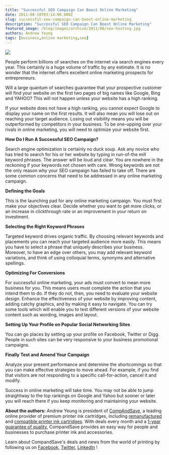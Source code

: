 ```yaml
---
title: "Successful SEO Campaign Can Boost Online Marketing"
date: 2011-08-10T03:14:00.000Z
slug: successful-seo-campaign-can-boost-online-marketing
description: "Successful SEO Campaign Can Boost Online Marketing"
featured_image: /blog/images/archive/2011/08/seo-hosting.jpg
authors: Andrew Yeung
tags: [business,online marketing,seo]
---
```


[![](/blog/images/seo-hosting.jpg)](/blog/images/seo-hosting.jpg)

People perform billions of searches on the internet via search engines every year. This certainly is a huge volume of traffic by any estimate. It is no wonder that the internet offers excellent online marketing prospects for entrepreneurs.

Will a large quantum of searches guarantee that your prospective customer will find your website on the first two pages of big names like Google, Bing and YAHOO? This will not happen unless your website has a high ranking.

If your website does not have a high ranking, you cannot expect Google to display your name on the first results. It will also mean you will lose out on reaching your target audience. Losing out visibility means you will be outperformed by competitors in your business. To be one-upping over your rivals in online marketing, you will need to optimize your website first.

**How Do I Run A Successful SEO Campaign?**

Search engine optimization is certainly no duck soup. Ask any novice who has tried to search for his or her website by typing in run-of-the mill keyword phrases. The answer will be loud and clear. You are nowhere in the reckoning if your keywords not chosen with care. Wrong keywords are not the only reason why your SEO campaign has failed to take off. There are some common concerns that need to be addressed in any online marketing campaign.

**Defining the Goals**

This is the launching pad for any online marketing campaign. You must first make your objectives clear. Decide whether you want to get more clicks, or an increase in clickthrough rate or an improvement in your return on investment.

**Selecting the Right Keyword Phrases**

Targeted keyword drives organic traffic. By choosing relevant keywords and placements you can reach your targeted audience more easily. This means you have to select a phrase that uniquely describes your business. Moreover, to have an edge over others, you may add relevant keyword variations, and think of using colloquial terms, synonyms and alternative spellings.

**Optimizing For Conversions**

For successful online marketing, your ads must convert to mean more business for you. This means users must complete the action that you intend them to do. If they do not, then, you need to evaluate your website design. Enhance the effectiveness of your website by improving content, adding catchy graphics, and by making it easy to navigate. You can try some tools which will enable you to test different versions of your website content such as wording, images and layout.

**Setting Up Your Profile on Popular Social Networking Sites**

You can go places by setting up your profile on Facebook, Twitter or Digg. People in such sites can be very responsive to your business promotional campaigns.

**Finally Test and Amend Your Campaign** 

Analyze your present performance and determine the shortcomings so that you can make effective strategies to move ahead. For example, if you find that visitors are not responding to a specific call-for-action, cancel it and modify.

Success in online marketing will take time. You may not be able to jump straightway to the top rankings on Google and Yahoo but sooner or later you will reach there if you keep monitoring and maintaining your website.

  
**About the authors:** Andrew Yeung is president of [CompAndSave](https://www.compandsave.com/), a leading online provider of premium printer ink cartridges, including [remanufactured](https://www.compandsave.com/help) and [compatible printer ink cartridges](https://www.compandsave.com/help). With deals every month and a [1-year guarantee of quality](https://www.compandsave.com/help), CompandSave provides an easy way for people and businesses to purchase printer ink and accessories.

Learn about CompandSave's deals and news from the world of printing by following us on [Facebook](https://www.facebook.com/compandsave.ink), [Twitter](https://twitter.com/compandsave), [LinkedIn](https://www.linkedin.com) !